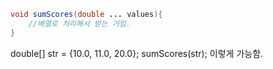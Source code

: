 
```java
void sumScores(double ... values){  
	//배열로 처리해서 받는 거임.     
}
```


double[] str = {10.0, 11.0, 20.0};
sumScores(str);
이렇게 가능함.